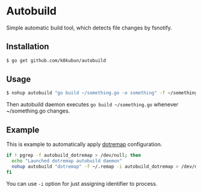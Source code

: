 # Autobuild

Simple automatic build tool, which detects file changes by fsnotify.

## Installation

```bash
$ go get github.com/k0kubun/autobuild
```

## Usage

```bash
$ nohup autobuild "go build ~/something.go -o something" -f ~/something.go &
```

Then autobuild daemon executes `go build ~/something.go` whenever ~/something.go changes.

## Example

This is example to automatically apply [dotremap](https://github.com/k0kubun/dotremap) configuration.

```bash
if ! pgrep -f autobuild_dotremap > /dev/null; then
  echo "Launched dotremap autobuild daemon"
  nohup autobuild "dotremap" -f ~/.remap -i autobuild_dotremap > /dev/null &
fi
```

You can use `-i` option for just assigning identifier to process.
